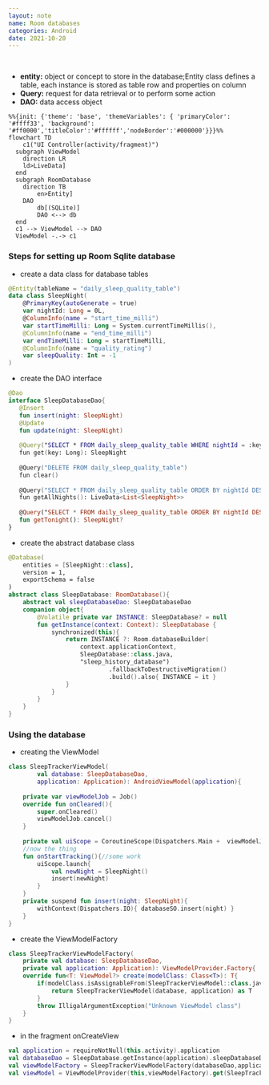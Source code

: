 ```yaml
---
layout: note
name: Room databases
categories: Android
date: 2021-10-20
---
```


<br>

- **entity:** object or concept to store in the database;Entity class defines a table, each instance is stored as table row and properties on column
- **Query:** request for data retrieval or to perform some action
- **DAO:** data access object
```mermaid
%%{init: {'theme': 'base', 'themeVariables': { 'primaryColor': '#ffff33', 'background': '#ff0000','titleColor':'#ffffff','nodeBorder':'#000000'}}}%%
flowchart TD
	c1("UI Controller(activity/fragment)")
  subgraph ViewModel
    direction LR
    ld>LiveData]
  end
  subgraph RoomDatabase
    direction TB
		en>Entity]
    DAO
		db[(SQLite)]
		DAO <--> db
  end
  c1 --> ViewModel --> DAO
  ViewModel -.-> c1
```

### Steps for setting up Room Sqlite database
- create  a data class for database tables
```kotlin
@Entity(tableName = "daily_sleep_quality_table")
data class SleepNight(
	@PrimaryKey(autoGenerate = true)
	var nightId: Long = 0L,
	@ColumnInfo(name = "start_time_milli")
	var startTimeMilli: Long = System.currentTimeMillis(),
	@ColumnInfo(name = "end_time_milli")
	var endTimeMilli: Long = startTimeMilli,
	@ColumnInfo(name = "quality_rating")
	var sleepQuality: Int = -1
)
```
- create the DAO interface
```kotlin
@Dao
interface SleepDatabaseDao{
   @Insert
   fun insert(night: SleepNight)
   @Update
   fun update(night: SleepNight)
   
   @Query("SELECT * FROM daily_sleep_quality_table WHERE nightId = :key")
   fun get(key: Long): SleepNight
   
   @Query("DELETE FROM daily_sleep_quality_table")
   fun clear()
   
   @Query("SELECT * FROM daily_sleep_quality_table ORDER BY nightId DESC")
   fun getAllNights(): LiveData<List<SleepNight>>
   
   @Query("SELECT * FROM daily_sleep_quality_table ORDER BY nightId DESC LIMIT 1")
   fun getTonight(): SleepNight?
}

```
- create the abstract database class
```kotlin
@Database(
	entities = [SleepNight::class],
	version = 1,
	exportSchema = false
)
abstract class SleepDatabase: RoomDatabase(){
	abstract val sleepDatabaseDao: SleepDatabaseDao
	companion object{
		@Volatile private var INSTANCE: SleepDatabase? = null
		fun getInstance(context: Context): SleepDatabase {
			synchronized(this){
				return INSTANCE ?: Room.databaseBuilder(
					context.applicationContext,
					SleepDatabase::class.java,
					"sleep_history_database")
							.fallbackToDestructiveMigration()
							.build().also{ INSTANCE = it }
				}
			}
		}
	}
}
```

### Using the database
- creating the ViewModel
```kotlin
class SleepTrackerViewModel(
		val database: SleepDatabaseDao,
		application: Application): AndroidViewModel(application){
	
	private var viewModelJob = Job()
	override fun onCleared(){
		super.onCleared()
		viewModelJob.cancel()
	}
	
	private val uiScope = CoroutineScope(Dispatchers.Main +  viewModelJob)
	//now the thing
	fun onStartTracking(){//some work
		uiScope.launch{		
			val newNight = SleepNight()
			insert(newNight)
		}
	}
	private suspend fun insert(night: SleepNight){
		withContext(Dispatchers.IO){ databaseSO.insert(night) }
	}
}
```
- create the ViewModelFactory
```kotlin
class SleepTrackerViewModelFactory(
	private val database: SleepDatabaseDao,
	private val application: Application): ViewModelProvider.Factory{
	override fun<T: ViewModel?> create(modelClass: Class<T>): T{
		if(modelClass.isAssignableFrom(SleepTrackerViewModel::class.java)){
			return SleepTrackerViewModel(database, application) as T
		}
		throw IlligalArgumentException("Unknown ViewModel class")
	}
}
```
- in the fragment onCreateView
```kotlin
val application = requireNotNull(this.activity).application
val databaseDao = SleepDatabase.getInstance(application).sleepDatabaseDao
val viewModelFactory = SleepTrackerViewModelFactory(databaseDao,application)
val viewModel = ViewModelProvider(this,viewModelFactory).get(SleepTrackerViewModel::class.java)
```

